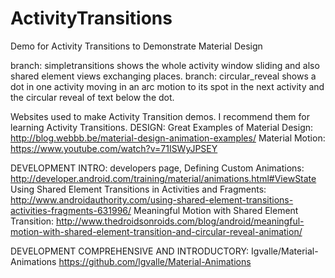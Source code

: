 # ActivityTransitions
Demo for Activity Transitions to Demonstrate Material Design

branch: simpletransitions shows the whole activity window sliding and also shared element views exchanging places. branch: circular_reveal shows a dot in one activity moving in an arc motion to its spot in the next activity and the circular reveal of text below the dot.

Websites used to make Activity Transition demos. I recommend them for learning Activity Transitions.
DESIGN:
Great Examples of Material Design:
http://blog.webbb.be/material-design-animation-examples/
Material Motion:
https://www.youtube.com/watch?v=71ISWyJPSEY

DEVELOPMENT INTRO:
developers page, Defining Custom Animations:
http://developer.android.com/training/material/animations.html#ViewState
Using Shared Element Transitions in Activities and Fragments:
http://www.androidauthority.com/using-shared-element-transitions-activities-fragments-631996/
Meaningful Motion with Shared Element Transition:
http://www.thedroidsonroids.com/blog/android/meaningful-motion-with-shared-element-transition-and-circular-reveal-animation/

DEVELOPMENT COMPREHENSIVE AND INTRODUCTORY:
Igvalle/Material-Animations
https://github.com/lgvalle/Material-Animations
